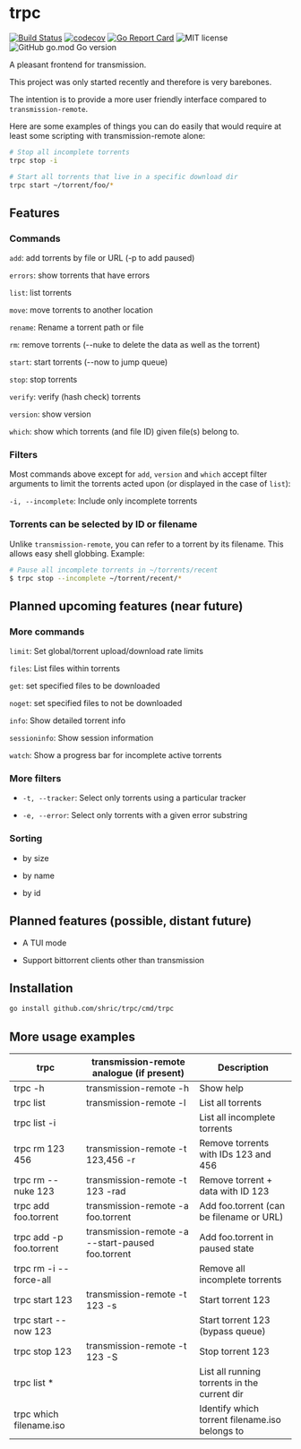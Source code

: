 # trpc

[![Build Status](https://travis-ci.org/shric/trpc.svg?branch=master)](https://travis-ci.org/shric/trpc)
[![codecov](https://codecov.io/gh/shric/trpc/branch/master/graph/badge.svg)](https://codecov.io/gh/shric/trpc)
[![Go Report Card](https://goreportcard.com/badge/github.com/shric/trpc)](https://goreportcard.com/report/github.com/shric/trpc)
![MIT license](https://img.shields.io/github/license/shric/trpc)
![GitHub go.mod Go version](https://img.shields.io/github/go-mod/go-version/shric/trpc)

A pleasant frontend for transmission.

This project was only started recently and therefore is very barebones.

The intention is to provide a more user friendly interface compared to `transmission-remote`.

Here are some examples of things you can do easily that would require at least
some scripting with transmission-remote alone:

```sh
# Stop all incomplete torrents
trpc stop -i

# Start all torrents that live in a specific download dir
trpc start ~/torrent/foo/*
```


## Features

### Commands

`add`: add torrents by file or URL (-p to add paused)

`errors`: show torrents that have errors

`list`: list torrents

`move`: move torrents to another location

`rename`: Rename a torrent path or file

`rm`: remove torrents (--nuke to delete the data as well as the torrent)

`start`: start torrents (--now to jump queue)

`stop`: stop torrents

`verify`: verify (hash check) torrents

`version`: show version

`which`: show which torrents (and file ID) given file(s) belong to.

### Filters

Most commands above except for `add`, `version` and `which` accept filter arguments to limit the torrents acted upon (or displayed in the case of `list`):

`-i, --incomplete`: Include only incomplete torrents

### Torrents can be selected by ID or filename

Unlike `transmission-remote`, you can refer to a torrent by its filename. This allows easy shell globbing. Example:

```sh
# Pause all incomplete torrents in ~/torrents/recent
$ trpc stop --incomplete ~/torrent/recent/*
```
## Planned upcoming features (near future)

### More commands

`limit`: Set global/torrent upload/download rate limits

`files`: List files within torrents

`get`: set specified files to be downloaded

`noget`: set specified files to not be downloaded

`info`: Show detailed torrent info

`sessioninfo`: Show session information

`watch`: Show a progress bar for incomplete active torrents

### More filters

* `-t, --tracker`: Select only torrents using a particular tracker

* `-e, --error`: Select only torrents with a given error substring

### Sorting

* by size

* by name

* by id

## Planned features (possible, distant future)

* A TUI mode

* Support bittorrent clients other than transmission

## Installation

```sh
go install github.com/shric/trpc/cmd/trpc
```

## More usage examples

| trpc                    | transmission-remote analogue (if present)         | Description                                    |
| ----------------------- | ------------------------------------------------- | ---------------------------------------------- |
| trpc -h                 | transmission-remote -h                            | Show help                                      |
| trpc list               | transmission-remote -l                            | List all torrents                              |
| trpc list -i            |                                                   | List all incomplete torrents                   |
| trpc rm 123 456         | transmission-remote -t 123,456 -r                 | Remove torrents with IDs 123 and 456           |
| trpc rm --nuke 123      | transmission-remote -t 123 -rad                   | Remove torrent + data with ID 123              |
| trpc add foo.torrent    | transmission-remote -a foo.torrent                | Add foo.torrent (can be filename or URL)       |
| trpc add -p foo.torrent | transmission-remote -a --start-paused foo.torrent | Add foo.torrent in paused state                |
| trpc rm -i --force-all  |                                                   | Remove all incomplete torrents                 |
| trpc start 123          | transmission-remote -t 123 -s                     | Start torrent 123                              |
| trpc start --now 123    |                                                   | Start torrent 123 (bypass queue)               |
| trpc stop 123           | transmission-remote -t 123 -S                     | Stop torrent 123                               |
| trpc list *             |                                                   | List all running torrents in the current dir   |
| trpc which filename.iso |                                                   | Identify which torrent filename.iso belongs to |
